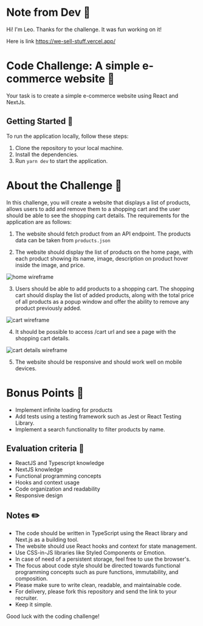 # Note from Dev 🦁

Hi! I'm Leo. Thanks for the challenge. It was fun working on it!

Here is link https://we-sell-stuff.vercel.app/

# Code Challenge: A simple e-commerce website :shopping_cart:

Your task is to create a simple e-commerce website using React and NextJs.

## Getting Started 🚀

To run the application locally, follow these steps:

1. Clone the repository to your local machine.
2. Install the dependencies.
3. Run `yarn dev` to start the application.

# About the Challenge 📖

In this challenge, you will create a website that displays a list of products, allows users to add and remove them to a shopping cart and the user should be able to see the shopping cart details.
The requirements for the application are as follows:

1. The website should fetch product from an API endpoint. The products data can be taken from `products.json`

2. The website should display the list of products on the home page, with each product showing its name, image, description on product hover inside the image, and price.

![home wireframe](https://i.postimg.cc/FRDnBBV2/main.png)

3. Users should be able to add products to a shopping cart. The shopping cart should display the list of added products, along with the total price of all products as a popup window and offer the ability to remove any product previously added.

![cart wireframe](https://i.postimg.cc/q7cF8RhB/cart.png)

4. It should be possible to access /cart url and see a page with the shopping cart details.

![cart details wireframe](https://i.postimg.cc/cHsbTSwR/cartdetails.png)

5. The website should be responsive and should work well on mobile devices.

# Bonus Points :gift:
- Implement infinite loading for products
- Add tests using a testing framework such as Jest or React Testing Library.
- Implement a search functionality to filter products by name.


## Evaluation criteria 📝
- ReactJS and Typescript knowledge
- NextJS knowledge
- Functional programming concepts
- Hooks and context usage
- Code organization and readability
- Responsive design


## Notes ✏️
- The code should be written in TypeScript using the React library and Next.js as a building tool.
- The website should use React hooks and context for state management.
- Use CSS-in-JS libraries like Styled Components or Emotion.
- In case of need of a persistent storage, feel free to use the browser's.
- The focus about code style should be directed towards functional programming concepts such as pure functions, immutability, and composition.
- Please make sure to write clean, readable, and maintainable code.
- For delivery, please fork this repository and send the link to your recruiter.
- Keep it simple.


Good luck with the coding challenge!
